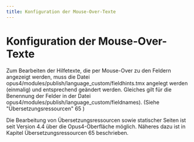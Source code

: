 ```yaml
---
title: Konfiguration der Mouse-Over-Texte
---
```


# Konfiguration der Mouse-Over-Texte

Zum Bearbeiten der Hilfetexte, die per Mouse-Over zu den Feldern angezeigt werden, muss die Datei
opus4/modules/publish/language_custom/fieldhints.tmx angelegt werden (einmalig) und
entsprechend geändert werden. Gleiches gilt für die Benennung der Felder in der Datei
opus4/modules/publish/language_custom/fieldnames). (Siehe "Übersetzungsressourcen" 65 )

<p class="note">
Die Bearbeitung von Übersetzungsressourcen sowie statischer Seiten ist seit Version 4.4 über
die Opus4-Oberfläche möglich. Näheres dazu ist in Kapitel Übersetzungsressourcen 65
beschrieben.
</p>
